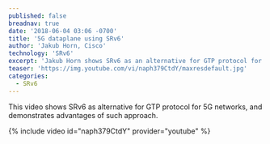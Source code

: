 ```yaml
---
published: false
breadnav: true
date: '2018-06-04 03:06 -0700'
title: '5G dataplane using SRv6'
author: 'Jakub Horn, Cisco'
technology: 'SRv6'
excerpt: 'Jakub Horn shows SRv6 as an alternative for GTP protocol for 5G networks, and demonstrates the advantages of such approach.'
teaser: 'https://img.youtube.com/vi/naph379CtdY/maxresdefault.jpg'
categories:
  - SRv6
---    
```

This video shows SRv6 as alternative for GTP protocol for 5G networks, and demonstrates advantages of such approach.
       
{% include video id="naph379CtdY" provider="youtube" %}
